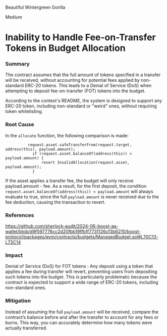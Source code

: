 Beautiful Wintergreen Gorilla

Medium

# Inability to Handle Fee-on-Transfer Tokens in Budget Allocation

### Summary

The contract assumes that the full amount of tokens specified in a transfer will be received, without accounting for potential fees applied by non-standard ERC-20 tokens. This leads to a Denial of Service (DoS) when attempting to deposit fee-on-transfer (FOT) tokens into the budget.

According to the contest's README, the system is designed to support any ERC-20 token, including non-standard or "weird" ones, without requiring token whitelisting.

### Root Cause

In the `allocate`  function, the following comparison is made:

```solidity
          request.asset.safeTransferFrom(request.target, address(this), payload.amount);
            if (request.asset.balanceOf(address(this)) < payload.amount) {
                revert InvalidAllocation(request.asset, payload.amount);
            }
```

If the asset applies a transfer fee, the budget will only receive payload.amount - fee. As a result, for the first deposit, the condition `request.asset.balanceOf(address(this)) < payload.amount` will always evaluate to true, since the full `payload.amount` is never received due to the fee deduction, causing the transaction to revert.

### References

https://github.com/sherlock-audit/2024-06-boost-aa-wallet/blob/d9f597776cc2d20fbb19ffb1f7731126cf3b6210/boost-protocol/packages/evm/contracts/budgets/ManagedBudget.sol#L70C13-L73C14


### Impact

Denial of Service (DoS) for FOT tokens : Any deposit using a token that applies a fee during transfer will revert, preventing users from depositing such tokens into the budget. This is particularly problematic because the contract is expected to support a wide range of ERC-20 tokens, including non-standard ones.


### Mitigation

Instead of assuming the full `payload.amount` will be received, compare the contract’s balance before and after the transfer to account for any fees or burns. This way, you can accurately determine how many tokens were actually transferred.